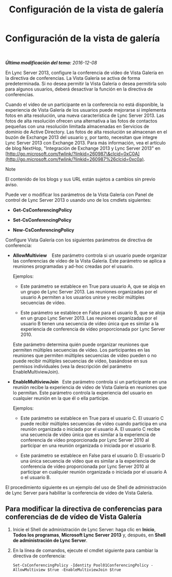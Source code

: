 ﻿---
title: Configuración de la vista de galería
TOCTitle: Configuración de la vista de galería
ms:assetid: 4a609178-47d8-4682-ac8d-29f882801924
ms:mtpsurl: https://technet.microsoft.com/es-es/library/JJ204871(v=OCS.15)
ms:contentKeyID: 48275193
ms.date: 01/07/2017
mtps_version: v=OCS.15
ms.translationtype: HT
---

# Configuración de la vista de galería

 

_**Última modificación del tema:** 2016-12-08_

En Lync Server 2013, configure la conferencia de vídeo de Vista Galería en la directiva de conferencias. La Vista Galería se activa de forma predeterminada. Si no desea permitir la Vista Galería o desea permitirla solo para algunos usuarios, deberá desactivar la función en la directiva de conferencias.

Cuando el vídeo de un participante en la conferencia no está disponible, la experiencia de Vista Galería de los usuarios puede mejorarse si implementa fotos en alta resolución, una nueva característica de Lync Server 2013. Las fotos de alta resolución ofrecen una alternativa a las fotos de contactos pequeñas con una resolución limitada almacenadas en Servicios de dominio de Active Directory. Las fotos de alta resolución se almacenan en el buzón de Exchange 2013 del usuario y, por tanto, necesitan que integre Lync Server 2013 con Exchange 2013. Para más información, vea el artículo de blog NextHop, "Integración de Exchange 2013 y Lync Server 2013" en [http://go.microsoft.com/fwlink/?linkid=260987\&clcid=0xC0A](http://go.microsoft.com/fwlink/?linkid=260987%26clcid=0xc0a).


> [!NOTE]
> El contenido de los blogs y sus URL están sujetos a cambios sin previo aviso.



Puede ver o modificar los parámetros de la Vista Galería con Panel de control de Lync Server 2013 o usando uno de los cmdlets siguientes:

  - **Get-CsConferencingPolicy**

  - **Set-CsConferencingPolicy**

  - **New-CsConferencingPolicy**

Configure Vista Galería con los siguientes parámetros de directiva de conferencia:

  - **AllowMultiview**    Este parámetro controla si un usuario puede organizar las conferencias de vídeo de la Vista Galería. Este parámetro se aplica a reuniones programadas y ad-hoc creadas por el usuario.
    
    Ejemplos:
    
      - Este parámetro se establece en True para usuario A, que se aloja en un grupo de Lync Server 2013. Las reuniones organizadas por el usuario A permiten a los usuarios unirse y recibir múltiples secuencias de vídeo.
    
      - Este parámetro se establece en False para el usuario B, que se aloja en un grupo Lync Server 2013. Las reuniones organizadas por el usuario B tienen una secuencia de vídeo única que es similar a la experiencia de conferencia de vídeo proporcionada por Lync Server 2010.
    
    Este parámetro determina quién puede organizar reuniones que permiten múltiples secuencias de vídeo. Los participantes en las reuniones que permiten múltiples secuencias de vídeo pueden o no puede recibir múltiples secuencias de vídeo, basándose en sus permisos individuales (vea la descripción del parámetro EnableMultiviewJoin).

  - **EnableMultiviewJoin**   Este parámetro controla si un participante en una reunión recibe la experiencia de vídeo de Vista Galería en reuniones que lo permitan. Este parámetro controla la experiencia del usuario en cualquier reunión en la que él o ella participe.
    
    Ejemplos:
    
      - Este parámetro se establece en True para el usuario C. El usuario C puede recibir múltiples secuencias de vídeo cuando participa en una reunión organizada o iniciada por el usuario A. El usuario C recibe una secuencia de vídeo única que es similar a la experiencia de conferencia de vídeo proporcionada por Lync Server 2010 al participar en una reunión organizada o iniciada por el usuario B.
    
      - Este parámetro se establece en False para el usuario D. El usuario D una única secuencia de vídeo que es similar a la experiencia de conferencia de vídeo proporcionada por Lync Server 2010 al participar en cualquier reunión organizada o iniciada por el usuario A o el usuario B.

El procedimiento siguiente es un ejemplo del uso de Shell de administración de Lync Server para habilitar la conferencia de vídeo de Vista Galería.

## Para modificar la directiva de conferencias para conferencias de de vídeo de Vista Galería

1.  Inicie el Shell de administración de Lync Server: haga clic en **Inicio**, **Todos los programas**, **Microsoft Lync Server 2013** y, después, en **Shell de administración de Lync Server**.

2.  En la línea de comandos, ejecute el cmdlet siguiente para cambiar la directiva de conferencia:
    
        Set-CsConferencingPolicy -Identity Pool01ConferencingPolicy -AllowMultiview $true -EnableMultiviewJoin $true

